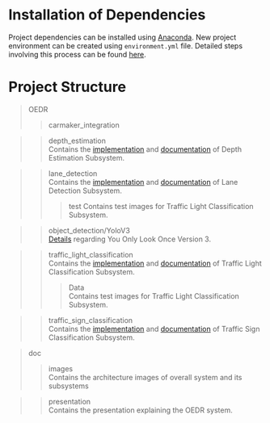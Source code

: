 # Installation of Dependencies
Project dependencies can be installed using <a href="https://anaconda.org/">Anaconda</a>. New project environment can be created using ```environment.yml``` file. 
Detailed steps involving this process can be found 
<a href="https://docs.conda.io/projects/conda/en/latest/user-guide/tasks/manage-environments.html#creating-an-environment-from-an-environment-yml-file">here</a>.
# Project Structure
>OEDR
>>carmaker_integration


>>depth_estimation  
Contains the <a href="../OEDR/depth_estimation/depth_estimation.ipynb">implementation</a> and <a href="../OEDR/depth_estimation/README.md">documentation</a> of Depth Estimation Subsystem.

>>lane_detection  
Contains the <a href="../OEDR/lane_detection/LaneDetection.ipynb">implementation</a> and <a href="../OEDR/lane_detection/README.md">documentation</a> of Lane Detection Subsystem.
>>>test
Contains test images for Traffic Light Classification Subsystem.

>>object_detection/YoloV3  
<a href="../OEDR/object_detection/YoloV3/readme.md">Details</a> regarding You Only Look Once Version 3.

>>traffic_light_classification  
Contains the <a href="../OEDR/traffic_light_classification/traffic_light_detection.ipynb">implementation</a> and <a href="../OEDR/traffic_light_classification/README.md">documentation</a> of Traffic Light Classification Subsystem.
>>>Data  
Contains test images for Traffic Light Classification Subsystem.

>>traffic_sign_classification  
Contains the <a href="../OEDR/traffic_sign_classification/trafficsign.py">implementation</a> and <a href="../OEDR/traffic_sign_classification/README.md">documentation</a> of Traffic Sign Classification Subsystem.

>doc  
>>images  
Contains the architecture images of overall system and its subsystems

>>presentation  
Contains the presentation explaining the OEDR system.
